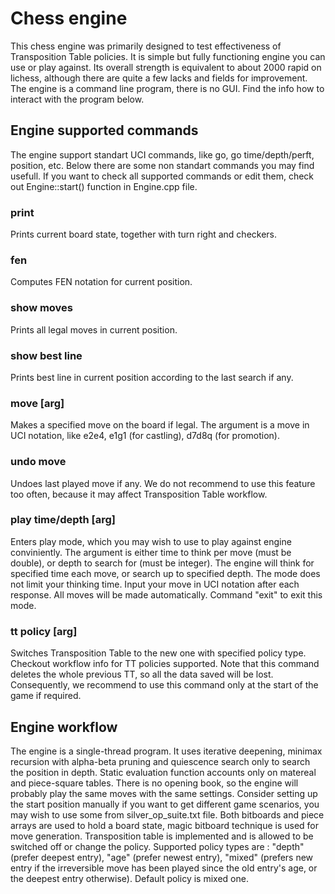 # Chess engine
This chess engine was primarily designed to test effectiveness of Transposition Table policies. It is simple but fully functioning engine you can use or play against.
Its overall strength is equivalent to about 2000 rapid on lichess, although there are quite a few lacks and fields for improvement. The engine is a command line program, there is no GUI. Find the info how to interact with the program below.
## Engine supported commands
The engine support standart UCI commands, like go, go time/depth/perft, position, etc. Below there are some non standart commands you may find usefull. If you want to check all supported commands or edit them, check out Engine::start() function in Engine.cpp file. 
### print
Prints current board state, together with turn right and checkers.
### fen
Computes FEN notation for current position.
### show moves
Prints all legal moves in current position.
### show best line
Prints best line in current position according to the last search if any.
### move [arg]
Makes a specified move on the board if legal. The argument is a move in UCI notation, like e2e4, e1g1 (for castling), d7d8q (for promotion).
### undo move
Undoes last played move if any. We do not recommend to use this feature too often, because it may affect Transposition Table workflow.
### play time/depth [arg]
Enters play mode, which you may wish to use to play against engine conviniently. The argument is either time to think per move (must be double), or depth to search for (must be integer). The engine will think for specified time each move, or search up to specified depth. The mode does not limit your thinking time. Input your move in UCI notation after each response. All moves will be made automatically. Command "exit" to exit this mode.
### tt policy [arg]
Switches Transposition Table to the new one with specified policy type. Checkout workflow info for TT policies supported. Note that this command deletes the whole previous TT, so all the data saved will be lost. Consequently, we recommend to use this command only at the start of the game if required. 
## Engine workflow
The engine is a single-thread program. It uses iterative deepening, minimax recursion with alpha-beta pruning and quiescence search only to search the position in depth. Static evaluation function accounts only on matereal and piece-square tables. There is no opening book, so the engine will probably play the same moves with the same settings. Consider setting up the start position manually if you want to get different game scenarios, you may wish to use some from silver_op_suite.txt file. Both bitboards and piece arrays are used to hold a board state, magic bitboard technique is used for move generation. 
Transposition table is implemented and is allowed to be switched off or change the policy. Supported policy types are : "depth" (prefer deepest entry), "age" (prefer newest entry), "mixed" (prefers new entry if the irreversible move has been played since the old entry's age, or the deepest entry otherwise). Default policy is mixed one. 